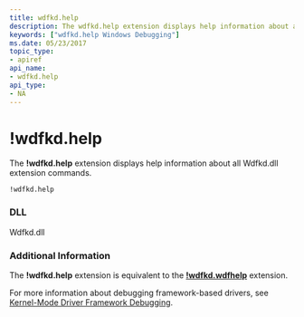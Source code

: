 ```yaml
---
title: wdfkd.help
description: The wdfkd.help extension displays help information about all Wdfkd.dll extension commands.
keywords: ["wdfkd.help Windows Debugging"]
ms.date: 05/23/2017
topic_type:
- apiref
api_name:
- wdfkd.help
api_type:
- NA
---
```


# !wdfkd.help


The **!wdfkd.help** extension displays help information about all Wdfkd.dll extension commands.

```dbgcmd
!wdfkd.help
```

### <span id="DLL"></span><span id="dll"></span>DLL

Wdfkd.dll

### <span id="Additional_Information"></span><span id="additional_information"></span><span id="ADDITIONAL_INFORMATION"></span>Additional Information

The **!wdfkd.help** extension is equivalent to the [**!wdfkd.wdfhelp**](-wdfkd-wdfhelp.md) extension.

For more information about debugging framework-based drivers, see [Kernel-Mode Driver Framework Debugging](kernel-mode-driver-framework-debugging.md).

 

 





